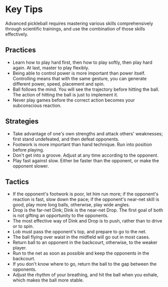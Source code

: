 # Key Tips

Advanced pickleball requires mastering various skills comprehensively through scientific trainings, and use the combination of those skills effectively.

## Practices

* Learn how to play hard first, then how to play softly, then play hard again. At last, master to play flexibly.
* Being able to control power is more important than power itself. Controlling means that with the same gesture, you can generate different power, speed, placement and spin.
* Ball follows the mind. You will see the trajectory before hitting the ball. The action of hitting the ball is just to implement it.
* Never play games before the correct action becomes your subconscious reaction.

## Strategies
* Take advantage of one's own strengths and attack others' weaknesses; first stand undefeated, and then defeat opponents.
* Footwork is more important than hand technique. Run into position before playing.
* Don't get into a groove. Adjust at any time according to the opponent.
* Play fast against slow. Either be faster than the opponent, or make the opponent slower.

## Tactics

* If the opponent's footwork is poor, let him run more; if the opponent's reaction is fast, slow down the pace; if the opponent's near-net skill is good, play more long balls, otherwise, play wide angles.
* Drop is the far-net Dink; Dink is the near-net Drop. The first goal of both is not gifting an opportunity to the opponents.
* The most effective way of Dink and Drop is to push, rather than to drive or to spin.
* Lob must pass the opponent's top, and prepare to go to the net.
* The ball flying over waist in the midfield will go out in most cases.
* Return ball to an opponent in the backcourt, otherwise, to the weaker player.
* Run to the net as soon as possible and keep the opponents in the backcourt.
* If you don't know where to go, return the ball to the gap between the opponents.
* Adjust the rhythm of your breathing, and hit the ball when you exhale, which makes the ball more stable.
